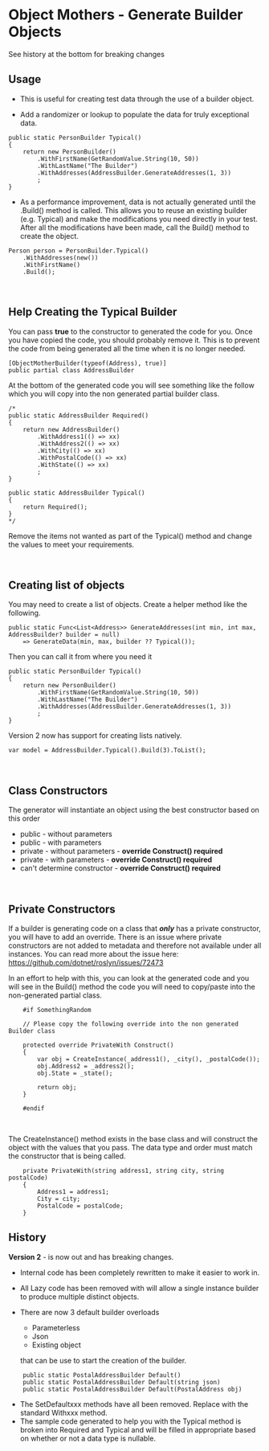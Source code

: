 # **Object Mothers** - Generate Builder Objects

See history at the bottom for breaking changes

## Usage

- This is useful for creating test data through the use of a builder object.
	
- Add a randomizer or lookup to populate the data for truly exceptional data.
	
 
````
public static PersonBuilder Typical()
{
    return new PersonBuilder()
        .WithFirstName(GetRandomValue.String(10, 50))
        .WithLastName("The Builder")
        .WithAddresses(AddressBuilder.GenerateAddresses(1, 3))
        ;
}
````

- As a performance improvement, data is not actually generated until the .Build() method is called.  This allows you to reuse an existing builder (e.g. Typical) and make the modifications you need directly in your test.  After all the modifications have been made, call the Build() method to create the object.
	
 
````
Person person = PersonBuilder.Typical()
    .WithAddresses(new())
    .WithFirstName()
    .Build();
````

</br>

## Help Creating the Typical Builder
You can pass **true** to the constructor to generated the code for you.  Once you have copied the code, you should probably remove it.  This is to prevent the code from being generated all the time when it is no longer needed.

````
[ObjectMotherBuilder(typeof(Address), true)]
public partial class AddressBuilder
````

At the bottom of the generated code you will see something like the follow which you will copy into the non generated partial builder class.

````
/*
public static AddressBuilder Required()
{
    return new AddressBuilder()
        .WithAddress1(() => xx)
        .WithAddress2(() => xx)
        .WithCity(() => xx)
        .WithPostalCode(() => xx)
        .WithState(() => xx)
        ;
}

public static AddressBuilder Typical()
{
    return Required();
}
*/
````

Remove the items not wanted as part of the Typical() method and change the values to meet your requirements.
        
</br>


## Creating list of objects
You may need to create a list of objects.
Create a helper method like the following.

````
public static Func<List<Address>> GenerateAddresses(int min, int max, AddressBuilder? builder = null)
    => GenerateData(min, max, builder ?? Typical());
````

Then you can call it from where you need it

````
public static PersonBuilder Typical()
{
    return new PersonBuilder()
        .WithFirstName(GetRandomValue.String(10, 50))
        .WithLastName("The Builder")
        .WithAddresses(AddressBuilder.GenerateAddresses(1, 3))
        ;
}
````
Version 2 now has support for creating lists natively.

````
var model = AddressBuilder.Typical().Build(3).ToList();
````

</br>

## Class Constructors

The generator will instantiate an object using the best constructor based on this order
- public  - without parameters
- public  - with parameters
- private - without parameters - **override Construct() required**
- private - with parameters - **override Construct() required**
- can't determine constructor - **override Construct() required**

</br>

## Private Constructors

If a builder is generating code on a class that ***only*** has a private constructor, you will have to add an override.  There is an issue where private constructors are not added to metadata and therefore not available under all instances.  You can read more about the issue here: https://github.com/dotnet/roslyn/issues/72473

In an effort to help with this, you can look at the generated code and you will see in the Build() method the code you will need to copy/paste into the non-generated partial class.

````
    #if SomethingRandom

    // Please copy the following override into the non generated Builder class

    protected override PrivateWith Construct()
    {
        var obj = CreateInstance(_address1(), _city(), _postalCode());
        obj.Address2 = _address2();
        obj.State = _state();

        return obj;
    }

    #endif
````

</br>

The CreateInstance() method exists in the base class and will construct the object with the values that you pass.  The data type and order must match the constructor that is being called.

````
    private PrivateWith(string address1, string city, string postalCode)
    {
        Address1 = address1;
        City = city;
        PostalCode = postalCode;
    }
````


## History

**Version 2** - is now out and has breaking changes.

- Internal code has been completely rewritten to make it easier to work in.
- All Lazy<T> code has been removed with will allow a single instance builder to produce multiple distinct objects.
- There are now 3 default builder overloads
    - Parameterless
    - Json
    - Existing object
    
    that can be use to start the creation of the builder.
````
    public static PostalAddressBuilder Default()
    public static PostalAddressBuilder Default(string json)
    public static PostalAddressBuilder Default(PostalAddress obj)
````
- The SetDefaultxxx methods have all been removed.  Replace with the standard Withxxx method.
- The sample code generated to help you with the Typical method is broken into Required and Typical and will be filled in appropriate based on whether or not a data type is nullable.